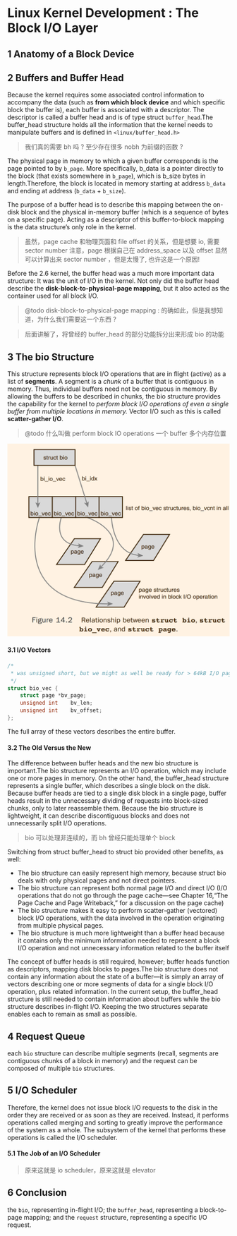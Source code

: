 # Linux Kernel Development : The Block I/O Layer

## 1 Anatomy of a Block Device

## 2 Buffers and Buffer Head

Because the kernel requires some associated control information to
accompany the data (such as **from which block device** and which specific block the buffer
is), each buffer is associated with a descriptor. The descriptor is called a buffer head and is
of type struct `buffer_head`.The buffer_head structure holds all the information that the
kernel needs to manipulate buffers and is defined in `<linux/buffer_head.h>`

> 我们真的需要 bh 吗 ?
> 至少存在很多 nobh 为前缀的函数 ?

The physical page in memory to which a given buffer corresponds is the page pointed
to by `b_page`. More specifically, b_data is a pointer directly to the block (that exists
somewhere in `b_page`), which is b_size bytes in length.Therefore, the block is located in
memory starting at address `b_data` and ending at address (`b_data` + `b_size`).

The purpose of a buffer head is to describe this mapping between the on-disk block
and the physical in-memory buffer (which is a sequence of bytes on a specific page).
Acting as a descriptor of this buffer-to-block mapping is the data structure’s only role in the
kernel.

> 虽然，page cache 和物理页面和 file offset 的关系，但是想要 io, 需要 sector number
> 注意，page 根据自己在 address_space 以及 offset 显然可以计算出来 sector number ，但是太慢了, 也许这是一个原因!

Before the 2.6 kernel, the buffer head was a much more important data structure:
It was the unit of I/O in the kernel. Not only did the buffer head describe the **disk-block-to-physical-page mapping**,
but it also acted as the container used for all block I/O.
> @todo disk-block-to-physical-page mapping : 的确如此，但是我想知道，为什么我们需要这一个东西 ?

> 后面讲解了，将曾经的 buffer_head 的部分功能拆分出来形成 bio 的功能

## 3 The bio Structure
This structure represents block I/O operations that are in flight
(active) as a list of **segments**. A segment is a *chunk* of a buffer that is contiguous in memory.
Thus, individual buffers need not be contiguous in memory. By allowing the buffers
to be described in chunks, the bio structure provides the capability for the kernel 
to *perform block I/O operations of even a single buffer from multiple locations in memory.*
Vector I/O such as this is called **scatter-gather I/O**.
> @todo 什么叫做 perform block IO operations 一个 buffer 多个内存位置

![](../image/14.2.png)

#### 3.1 I/O Vectors

```c
/*
 * was unsigned short, but we might as well be ready for > 64kB I/O pages
 */
struct bio_vec {
	struct page	*bv_page;
	unsigned int	bv_len;
	unsigned int	bv_offset;
};
```

The full array of these vectors describes the entire buffer.

#### 3.2 The Old Versus the New

The difference between buffer heads and the new bio structure is important.The bio
structure represents an I/O operation, which may include one or more pages in memory.
On the other hand, the buffer_head structure represents a single buffer, which describes
a single block on the disk. Because buffer heads are tied to a single disk block in a single
page, buffer heads result in the unnecessary dividing of requests into block-sized chunks,
only to later reassemble them. Because the bio structure is lightweight, it can describe
discontiguous blocks and does not unnecessarily split I/O operations.
> bio 可以处理非连续的，而 bh 曾经只能处理单个 block 

Switching from struct buffer_head to struct bio provided other benefits, as well:
- The bio structure can easily represent high memory, because struct bio deals with only physical pages and not direct pointers.
- The bio structure can represent both normal page I/O and direct I/O (I/O operations that do not go through the page cache—see Chapter 16,“The Page Cache and Page Writeback,” for a discussion on the page cache)
- The bio structure makes it easy to perform scatter-gather (vectored) block I/O operations, with the data involved in the operation originating from multiple physical pages.
- The bio structure is much more lightweight than a buffer head because it contains only the minimum information needed to represent a block I/O operation and not unnecessary information related to the buffer itself

The concept of buffer heads is still required, however; buffer heads function as descriptors, mapping disk blocks to pages.The bio structure does not contain any information
about the state of a buffer—it is simply an array of vectors describing one or more segments of data for a single block I/O operation, plus related information. In the current
setup, the buffer_head structure is still needed to contain information about buffers
while the bio structure describes in-flight I/O. Keeping the two structures separate
enables each to remain as small as possible.

## 4 Request Queue

each `bio` structure can describe multiple segments (recall, segments are contiguous
chunks of a block in memory) and the request can be composed of multiple `bio` structures.

## 5 I/O Scheduler
Therefore, the kernel does not issue block I/O requests to the disk in the order they
are received or as soon as they are received. Instead, it performs operations called merging
and sorting to greatly improve the performance of the system as a whole. The subsystem
of the kernel that performs these operations is called the I/O scheduler.


#### 5.1 The Job of an I/O Scheduler

> 原来这就是 io scheduler，原来这就是 elevator 

## 6 Conclusion
the `bio`, representing in-flight I/O;
the `buffer_head`, representing a block-to-page mapping; 
and the `request` structure, representing a specific I/O request.
